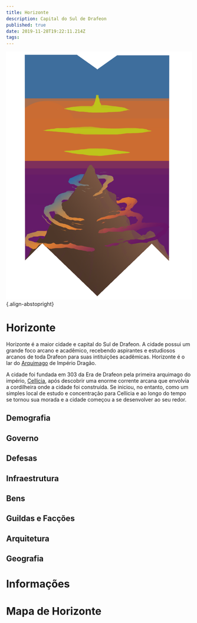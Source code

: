 ```yaml
---
title: Horizonte
description: Capital do Sul de Drafeon
published: true
date: 2019-11-28T19:22:11.214Z
tags: 
---
```


![bandeira_de_horizonte.png](/uploads/bandeiras/bandeira_de_horizonte.png){.align-abstopright}

# Horizonte
Horizonte é a maior cidade e capital do Sul de Drafeon. A cidade possui um grande foco arcano e acadêmico, recebendo aspirantes e estudiosos arcanos de toda Drafeon para suas intituições acadêmicas. Horizonte é o lar do [Arquimago](http://localhost/en/rankings-e-titulos/arquimago) de Império Dragão.

A cidade foi fundada em 303 da Era de Drafeon pela primeira arquimago do império, [Cellicia](http://localhost/en/individuos/cellicia), após descobrir uma enorme corrente arcana que envolvia a cordilheira onde a cidade foi construída. Se iniciou, no entanto, como um simples local de estudo e concentração para Cellicia e ao longo do tempo se tornou sua morada e a cidade começou a se desenvolver ao seu redor.

## Demografia

## Governo

## Defesas

## Infraestrutura

## Bens

## Guildas e Facções

## Arquitetura

## Geografia

# Informações

# Mapa de Horizonte